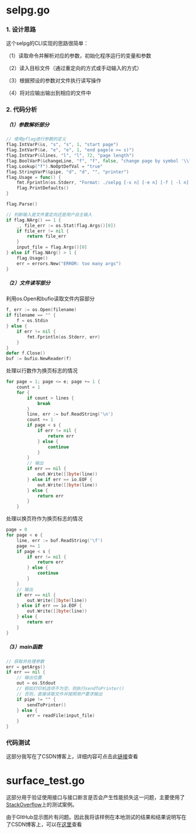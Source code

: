 # selpg.go

### 1. 设计思路
这个selpg的CLI实现的思路很简单：

（1）读取命令并解析对应的参数，初始化程序运行的变量和参数

（2）读入目标文件（通过重定向的方式或手动输入的方式）

（3）根据预设的参数对文件执行读写操作

（4）将对应输出输出到相应的文件中

### 2. 代码分析
##### （1）参数解析部分
```go
// 使用pflag进行参数的定义
flag.IntVarP(&s, "s", "s", 1, "start page")
flag.IntVarP(&e, "e", "e", 1, "end page(e >= s)")
flag.IntVarP(&lines, "l", "l", 72, "page length")
flag.BoolVarP(&changeLine, "f", "f", false, "change page by symbol '\\f'")
flag.Lookup("f").NoOptDefVal = "true"
flag.StringVarP(&pipe, "d", "d", "", "printer")
flag.Usage = func() {
    fmt.Fprintln(os.Stderr, "Format: ./selpg [-s n] [-e n] [-f | -l n] [-d p] [filename] [other options]")
    flag.PrintDefaults()
}

flag.Parse()

// 判断输入是文件重定向还是用户自主输入
if flag.NArg() == 1 {
    _, file_err := os.Stat(flag.Args()[0])
    if file_err != nil {
        return file_err
    }
    input_file = flag.Args()[0]
} else if flag.NArg() > 1 {
    flag.Usage()
    err = errors.New("ERROR: too many args")
}
```
##### （2）文件读写部分
利用os.Open和bufio读取文件内容部分
```go
f, err := os.Open(filename)
if filename == "" {
    f = os.Stdin
} else {
    if err != nil {
        fmt.Fprintln(os.Stderr, err)
    }
}
defer f.Close()
buf := bufio.NewReader(f)
```
处理以行数作为换页标志的情况
```go
for page = 1; page <= e; page += 1 {
    count = 1
    for {
        if count > lines {
            break
        }
        line, err := buf.ReadString('\n')
        count += 1
        if page < s {
            if err != nil {
                return err
            } else {
                continue
            }
        }
        // 输出
        if err == nil {
            out.Write([]byte(line))
        } else if err == io.EOF {
            out.Write([]byte(line))
        } else {
            return err
        }
    }
```
处理以换页符作为换页标志的情况
```go
page = 0
for page < e {
    line, err := buf.ReadString('\f')
    page += 1
    if page < s {
        if err != nil {
            return err
        } else {
            continue
        }
    }
    // 输出
    if err == nil {
        out.Write([]byte(line))
    } else if err == io.EOF {
        out.Write([]byte(line))
    } else {
        return err
    }
}
```
##### （3）main函数
```go
// 获取并处理参数
err = getArgs()
if err == nil {
	// 输出位置
    out = os.Stdout
    // 假如打印机选项不为空，则执行sendToPrinter()
    // 否则，直接读取文件并按照用户要求输出
    if pipe != "" {
        sendToPrinter()
    } else {
        err = readFile(input_file)
    }
}
```

### 代码测试

这部分我写在了CSDN博客上，详细内容可点击此[链接](https://blog.csdn.net/think_A_lot/article/details/82988219)查看

# surface_test.go

这部分用于验证使用接口与接口断言是否会产生性能损失这一问题，主要使用了[StackOverflow](https://stackoverflow.com/questions/28024884/does-a-type-assertion-type-switch-have-bad-performance-is-slow-in-go)上的测试案例。

由于GItHub显示图片有问题。因此我将该样例在本地测试的结果和结果说明写在了CSDN博客上，可以在[这里](https://blog.csdn.net/think_A_lot/article/details/83003964)查看
